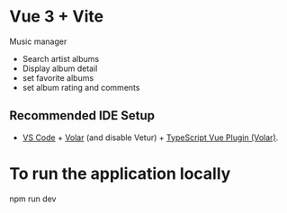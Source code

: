 # Vue 3 + Vite

Music manager
* Search artist albums
* Display album detail
* set favorite albums
* set album rating and comments

## Recommended IDE Setup

- [VS Code](https://code.visualstudio.com/) + [Volar](https://marketplace.visualstudio.com/items?itemName=Vue.volar) (and disable Vetur) + [TypeScript Vue Plugin (Volar)](https://marketplace.visualstudio.com/items?itemName=Vue.vscode-typescript-vue-plugin).

# To run the application locally
npm run dev